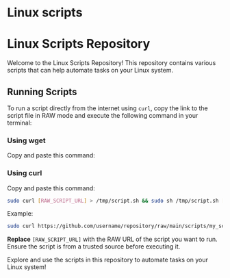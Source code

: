 
# Linux scripts



# Linux Scripts Repository

Welcome to the Linux Scripts Repository! This repository contains various scripts that can help automate tasks on your Linux system.

## Running Scripts

To run a script directly from the internet using `curl`, copy the link to the script file in RAW mode and execute the following command in your terminal:

### Using wget

Copy and paste this command:

### Using curl

Copy and paste this command:

```bash
sudo curl [RAW_SCRIPT_URL] > /tmp/script.sh && sudo sh /tmp/script.sh [parameters]"
```
Example:

```bash
sudo curl https://github.com/username/repository/raw/main/scripts/my_script.sh > /tmp/script.sh && sudo sh /tmp/script.sh parameter1 parameter2"
```

**Replace** `[RAW_SCRIPT_URL]` with the RAW URL of the script you want to run. Ensure the script is from a trusted source before executing it.

Explore and use the scripts in this repository to automate tasks on your Linux system!
